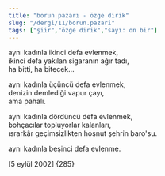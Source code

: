 ```yaml
---
title: "borun pazarı - özge dirik"
slug: "/dergi/11/borun.pazari"
tags: ["şiir","özge dirik","sayı: on bir"]
---
```


aynı kadınla ikinci defa evlenmek,  
ikinci defa yakılan sigaranın ağır tadı,  
ha bitti, ha bitecek...

aynı kadınla üçüncü defa evlenmek,  
denizin demlediği vapur çayı,  
ama pahalı.

aynı kadınla dördüncü defa evlenmek,  
bohçacılar topluyorlar kalanları,  
ısrarkâr geçimsizlikten hoşnut şehrin baro'su.

aynı kadınla beşinci defa evlenme.

\[5 eylül 2002\] {285}

